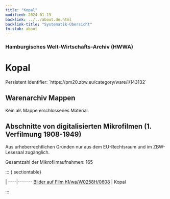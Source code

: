 ```yaml
---
title: "Kopal"
modified: 2024-01-19
backlink: ../../about.de.html
backlink-title: "Systematik-Übersicht"
fn-stub: about
---
```


### Hamburgisches Welt-Wirtschafts-Archiv (HWWA)

# Kopal

<div class="hint">Persistent Identifier: `https://pm20.zbw.eu/category/ware/i/143132`</div>







## Warenarchiv Mappen





Kein als Mappe erschlossenes Material.



<a id="filmsections" />

## Abschnitte von digitalisierten Mikrofilmen (1. Verfilmung 1908-1949)

<p>Aus urheberrechtlichen Gründen nur aus dem EU-Rechtsraum und im ZBW-Lesesaal zugänglich.</p>


<p>Gesamtzahl der Mikrofilmaufnahmen: 165</p>





::: {.sectiontable}

 | 
----|-------
<a class="btn" href="https://pm20.zbw.eu/film/h1/wa/W0258H/0608" rel="nofollow">Bilder auf Film h1/wa/W0258H/0608</a> | Kopal


:::
















